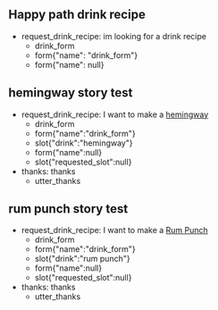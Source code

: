 ## Happy path drink recipe
* request_drink_recipe: im looking for a drink recipe
    - drink_form
    - form{"name": "drink_form"}
    - form{"name": null}

## hemingway story test
* request_drink_recipe: I want to make a [hemingway](drink)
    - drink_form
    - form{"name":"drink_form"}
    - slot{"drink":"hemingway"}
    - form{"name":null}
    - slot{"requested_slot":null}
* thanks: thanks
    - utter_thanks

## rum punch story test
* request_drink_recipe: I want to make a [Rum Punch](drink)
    - drink_form
    - form{"name":"drink_form"}
    - slot{"drink":"rum punch"}
    - form{"name":null}
    - slot{"requested_slot":null}
* thanks: thanks
    - utter_thanks
